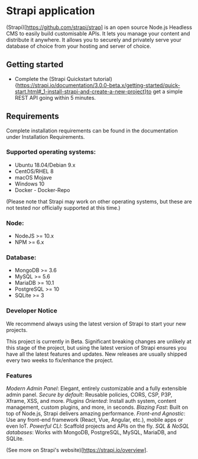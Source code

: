 # Strapi application

(Strapi)[https://github.com/strapi/strap] is an open source Node.js Headless CMS to easily build customisable APIs. It lets you manage your content and distribute it anywhere. It allows you to securely and privately serve your database of choice from your hosting and server of choice.

## Getting started

- Complete the (Strapi Quickstart tutorial){https://strapi.io/documentation/3.0.0-beta.x/getting-started/quick-start.html#_1-install-strapi-and-create-a-new-project}to get a simple REST API going within 5 minutes.

## Requirements

Complete installation requirements can be found in the documentation under Installation Requirements.

### Supported operating systems:

- Ubuntu 18.04/Debian 9.x
- CentOS/RHEL 8
- macOS Mojave
- Windows 10
- Docker - Docker-Repo

(Please note that Strapi may work on other operating systems, but these are not tested nor officially supported at this time.)

### Node:

- NodeJS >= 10.x
- NPM >= 6.x

### Database:

- MongoDB >= 3.6
- MySQL >= 5.6
- MariaDB >= 10.1
- PostgreSQL >= 10
- SQLite >= 3

### Developer Notice

We recommend always using the latest version of Strapi to start your new projects.

This project is currently in Beta. Significant breaking changes are unlikely at this stage of the project, but using the latest version of Strapi ensures you have all the latest features and updates. New releases are usually shipped every two weeks to fix/enhance the project.

### Features

_Modern Admin Panel_: Elegant, entirely customizable and a fully extensible admin panel.
_Secure by default_: Reusable policies, CORS, CSP, P3P, Xframe, XSS, and more.
_Plugins Oriented_: Install auth system, content management, custom plugins, and more, in seconds.
_Blazing Fast_: Built on top of Node.js, Strapi delivers amazing performance.
_Front-end Agnostic_: Use any front-end framework (React, Vue, Angular, etc.), mobile apps or even IoT.
_Powerful CLI_: Scaffold projects and APIs on the fly.
_SQL & NoSQL databases_: Works with MongoDB, PostgreSQL, MySQL, MariaDB, and SQLite.

(See more on Strapi's website)[https://strapi.io/overview].
